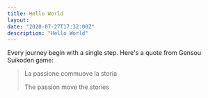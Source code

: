 ```yaml
---
title: Hello World
layout: 
date: "2020-07-27T17:32:00Z"
description: "Hello World"
---
```


Every journey begin with a single step.
Here's a quote from Gensou Suikoden game:

> La passione commuove la storia
>
> The passion move the stories